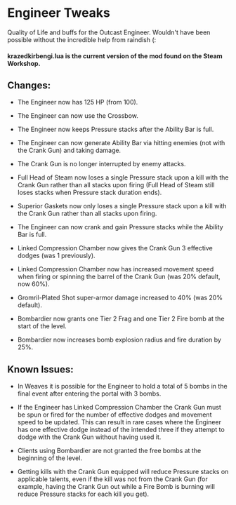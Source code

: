 # Engineer Tweaks

Quality of Life and buffs for the Outcast Engineer. Wouldn't have been possible without the incredible help from raindish (:

#### krazedkirbengi.lua is the current version of the mod found on the Steam Workshop.

## Changes:
- The Engineer now has 125 HP (from 100).

- The Engineer can now use the Crossbow.

- The Engineer now keeps Pressure stacks after the Ability Bar is full.

- The Engineer can now generate Ability Bar via hitting enemies (not with the Crank Gun) and taking damage.

- The Crank Gun is no longer interrupted by enemy attacks.

- Full Head of Steam now loses a single Pressure stack upon a kill with the Crank Gun rather than all stacks upon firing (Full Head of Steam still loses stacks when Pressure stack duration ends).

- Superior Gaskets now only loses a single Pressure stack upon a kill with the Crank Gun rather than all stacks upon firing.

- The Engineer can now crank and gain Pressure stacks while the Ability Bar is full.

- Linked Compression Chamber now gives the Crank Gun 3 effective dodges (was 1 previously).

- Linked Compression Chamber now has increased movement speed when firing or spinning the barrel of the Crank Gun (was 20% default, now 60%).

- Gromril-Plated Shot super-armor damage increased to 40% (was 20% default).

- Bombardier now grants one Tier 2 Frag and one Tier 2 Fire bomb at the start of the level.

- Bombardier now increases bomb explosion radius and fire duration by 25%.

## Known Issues:

- In Weaves it is possible for the Engineer to hold a total of 5 bombs in the final event after entering the portal with 3 bombs.

- If the Engineer has Linked Compression Chamber the Crank Gun must be spun or fired for the number of effective dodges and movement speed to be updated. This can result in rare cases where the Engineer has one effective dodge instead of the intended three if they attempt to dodge with the Crank Gun without having used it.

- Clients using Bombardier are not granted the free bombs at the beginning of the level.

- Getting kills with the Crank Gun equipped will reduce Pressure stacks on applicable talents, even if the kill was not from the Crank Gun (for example, having the Crank Gun out while a Fire Bomb is burning will reduce Pressure stacks for each kill you get).

